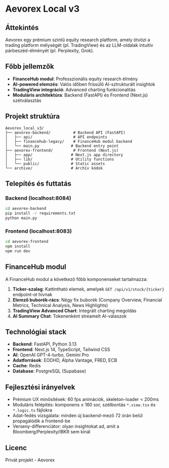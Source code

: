 # Aevorex Local v3

## Áttekintés

Aevorex egy prémium szintű equity research platform, amely ötvözi a trading platform mélységét (pl. TradingView) és az LLM-oldalak intuitív párbeszéd-élményét (pl. Perplexity, Grok).

## Főbb jellemzők

- **FinanceHub modul**: Professzionális equity research élmény
- **AI-powered elemzés**: Valós időben frissülő AI-sztrukturált insightok
- **TradingView integráció**: Advanced charting funkcionalitás
- **Moduláris architektúra**: Backend (FastAPI) és Frontend (Next.js) szétválasztás

## Projekt struktúra

```
Aevorex_local_v3/
├── aevorex-backend/          # Backend API (FastAPI)
│   ├── api/                  # API endpoints
│   ├── financehub-legacy/    # FinanceHub modul backend
│   └── main.py              # Backend entry point
├── aevorex-frontend/         # Frontend (Next.js)
│   ├── app/                 # Next.js app directory
│   ├── lib/                 # Utility functions
│   └── public/              # Static assets
└── archive/                 # Archív kódok
```

## Telepítés és futtatás

### Backend (localhost:8084)
```bash
cd aevorex-backend
pip install -r requirements.txt
python main.py
```

### Frontend (localhost:8083)
```bash
cd aevorex-frontend
npm install
npm run dev
```

## FinanceHub modul

A FinanceHub modul a következő főbb komponenseket tartalmazza:

1. **Ticker-szalag**: Kattintható elemek, amelyek `GET /api/v1/stock/{ticker}` endpoint-ot hívnak
2. **Elemző buborék-rács**: Négy fix buborék (Company Overview, Financial Metrics, Technical Analysis, News Highlights)
3. **TradingView Advanced Chart**: Integrált charting megoldás
4. **AI Summary Chat**: Tokenenként streamelt AI-válaszok

## Technológiai stack

- **Backend**: FastAPI, Python 3.13
- **Frontend**: Next.js 14, TypeScript, Tailwind CSS
- **AI**: OpenAI GPT-4-turbo, Gemini Pro
- **Adatforrások**: EODHD, Alpha Vantage, FRED, ECB
- **Cache**: Redis
- **Database**: PostgreSQL (Supabase)

## Fejlesztési irányelvek

- Prémium UX minősítések: 60 fps animációk, skeleton-loader < 200ms
- Moduláris felépítés: komponens ≤ 160 sor, szétbontás `*.view.tsx` és `*.logic.ts` fájlokra
- Adat-fedés vizsgálata: minden új backend-mező 72 órán belül propagálódik a frontend-be
- Verseny-differenciátor: olyan insightokat ad, amit a Bloomberg/Perplexity/IBKR sem kínál

## Licenc

Privát projekt - Aevorex
